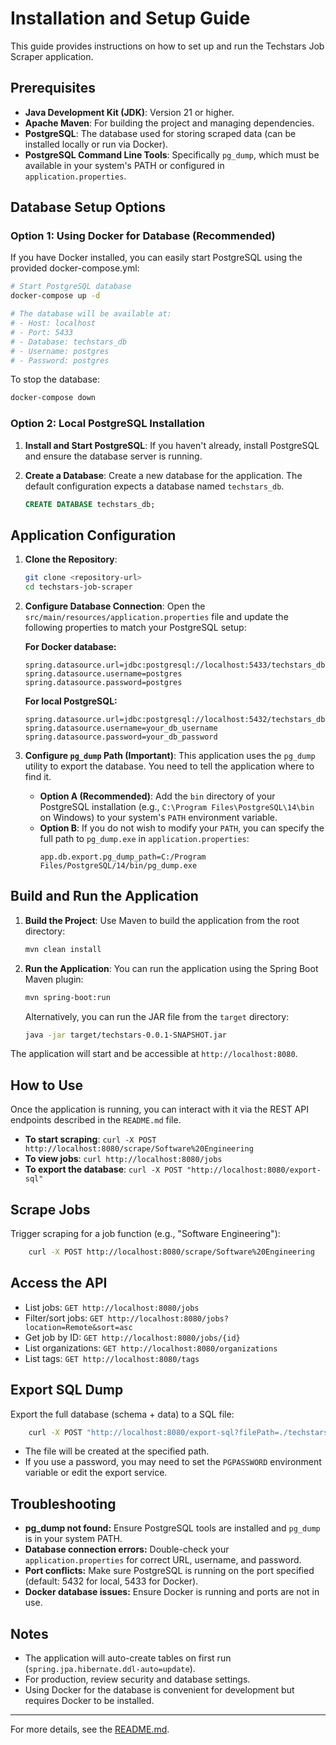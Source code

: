 # Installation and Setup Guide

This guide provides instructions on how to set up and run the Techstars Job Scraper application.

## Prerequisites

- **Java Development Kit (JDK)**: Version 21 or higher.
- **Apache Maven**: For building the project and managing dependencies.
- **PostgreSQL**: The database used for storing scraped data (can be installed locally or run via Docker).
- **PostgreSQL Command Line Tools**: Specifically `pg_dump`, which must be available in your system's PATH or configured in `application.properties`.

## Database Setup Options

### Option 1: Using Docker for Database (Recommended)

If you have Docker installed, you can easily start PostgreSQL using the provided docker-compose.yml:

```bash
# Start PostgreSQL database
docker-compose up -d

# The database will be available at:
# - Host: localhost
# - Port: 5433
# - Database: techstars_db
# - Username: postgres
# - Password: postgres
```

To stop the database:
```bash
docker-compose down
```

### Option 2: Local PostgreSQL Installation

1. **Install and Start PostgreSQL**: If you haven't already, install PostgreSQL and ensure the database server is running.

2. **Create a Database**: Create a new database for the application. The default configuration expects a database named `techstars_db`.
    ```sql
    CREATE DATABASE techstars_db;
    ```

## Application Configuration

1.  **Clone the Repository**:
    ```sh
    git clone <repository-url>
    cd techstars-job-scraper
    ```

2.  **Configure Database Connection**:
    Open the `src/main/resources/application.properties` file and update the following properties to match your PostgreSQL setup:
    
    **For Docker database:**
    ```properties
    spring.datasource.url=jdbc:postgresql://localhost:5433/techstars_db
    spring.datasource.username=postgres
    spring.datasource.password=postgres
    ```
    
    **For local PostgreSQL:**
    ```properties
    spring.datasource.url=jdbc:postgresql://localhost:5432/techstars_db
    spring.datasource.username=your_db_username
    spring.datasource.password=your_db_password
    ```

3.  **Configure `pg_dump` Path (Important)**:
    This application uses the `pg_dump` utility to export the database. You need to tell the application where to find it.
    -   **Option A (Recommended)**: Add the `bin` directory of your PostgreSQL installation (e.g., `C:\Program Files\PostgreSQL\14\bin` on Windows) to your system's `PATH` environment variable.
    -   **Option B**: If you do not wish to modify your `PATH`, you can specify the full path to `pg_dump.exe` in `application.properties`:
        ```properties
        app.db.export.pg_dump_path=C:/Program Files/PostgreSQL/14/bin/pg_dump.exe
        ```

## Build and Run the Application

1.  **Build the Project**:
    Use Maven to build the application from the root directory:
    ```sh
    mvn clean install
    ```

2.  **Run the Application**:
    You can run the application using the Spring Boot Maven plugin:
    ```sh
    mvn spring-boot:run
    ```
    Alternatively, you can run the JAR file from the `target` directory:
    ```sh
    java -jar target/techstars-0.0.1-SNAPSHOT.jar
    ```

The application will start and be accessible at `http://localhost:8080`.

## How to Use

Once the application is running, you can interact with it via the REST API endpoints described in the `README.md` file.

- **To start scraping**: `curl -X POST http://localhost:8080/scrape/Software%20Engineering`
- **To view jobs**: `curl http://localhost:8080/jobs`
- **To export the database**: `curl -X POST "http://localhost:8080/export-sql"`

## Scrape Jobs
Trigger scraping for a job function (e.g., "Software Engineering"):
```bash
    curl -X POST http://localhost:8080/scrape/Software%20Engineering
```

## Access the API
- List jobs: `GET http://localhost:8080/jobs`
- Filter/sort jobs: `GET http://localhost:8080/jobs?location=Remote&sort=asc`
- Get job by ID: `GET http://localhost:8080/jobs/{id}`
- List organizations: `GET http://localhost:8080/organizations`
- List tags: `GET http://localhost:8080/tags`

## Export SQL Dump
Export the full database (schema + data) to a SQL file:
```bash
    curl -X POST "http://localhost:8080/export-sql?filePath=./techstars_dump.sql"
```
- The file will be created at the specified path.
- If you use a password, you may need to set the `PGPASSWORD` environment variable or edit the export service.

## Troubleshooting
- **pg_dump not found:** Ensure PostgreSQL tools are installed and `pg_dump` is in your system PATH.
- **Database connection errors:** Double-check your `application.properties` for correct URL, username, and password.
- **Port conflicts:** Make sure PostgreSQL is running on the port specified (default: 5432 for local, 5433 for Docker).
- **Docker database issues:** Ensure Docker is running and ports are not in use.

## Notes
- The application will auto-create tables on first run (`spring.jpa.hibernate.ddl-auto=update`).
- For production, review security and database settings.
- Using Docker for the database is convenient for development but requires Docker to be installed.

---
For more details, see the [README.md](README.md). 